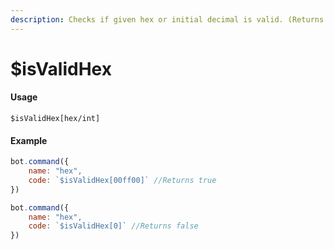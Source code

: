 ```yaml
---
description: Checks if given hex or initial decimal is valid. (Returns true or false)
---
```


# $isValidHex

#### Usage

```text
$isValidHex[hex/int]
```

#### Example

```javascript
bot.command({
    name: "hex",
    code: `$isValidHex[00ff00]` //Returns true
})

bot.command({
    name: "hex",
    code: `$isValidHex[0]` //Returns false
})
```

